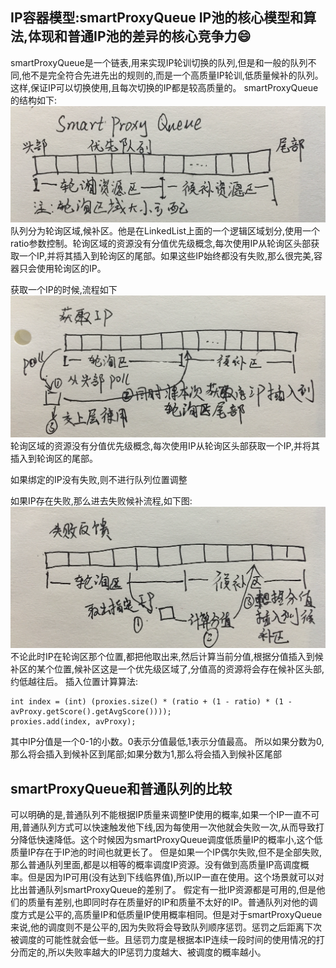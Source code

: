 ## IP容器模型:smartProxyQueue IP池的核心模型和算法,体现和普通IP池的差异的核心竞争力😄
smartProxyQueue是一个链表,用来实现IP轮训切换的队列,但是和一般的队列不同,他不是完全符合先进先出的规则的,而是一个高质量IP轮训,低质量候补的队列。这样,保证IP可以切换使用,且每次切换的IP都是较高质量的。
smartProxyQueue的结构如下:
![img](../../pic/smart_proxy_Queue.png)
队列分为轮询区域,候补区。他是在LinkedList上面的一个逻辑区域划分,使用一个ratio参数控制。轮询区域的资源没有分值优先级概念,每次使用IP从轮询区头部获取一个IP,并将其插入到轮询区的尾部。如果这些IP始终都没有失败,那么很完美,容器只会使用轮询区的IP。

获取一个IP的时候,流程如下
![img](../../pic/smart_proxy_queue_get_proxy.png)
轮询区域的资源没有分值优先级概念,每次使用IP从轮询区头部获取一个IP,并将其插入到轮询区的尾部。

如果绑定的IP没有失败,则不进行队列位置调整

如果IP存在失败,那么进去失败候补流程,如下图:
![img](../../pic/failed_insert_which_sorce.png)
不论此时IP在轮询区那个位置,都把他取出来,然后计算当前分值,根据分值插入到候补区的某个位置,候补区这是一个优先级区域了,分值高的资源将会存在候补区头部,约低越往后。
插入位置计算算法:
```
int index = (int) (proxies.size() * (ratio + (1 - ratio) * (1 - avProxy.getScore().getAvgScore())));
proxies.add(index, avProxy);
```
其中IP分值是一个0-1的小数。0表示分值最低,1表示分值最高。
所以如果分数为0,那么将会插入到候补区到尾部;如果分数为1,那么将会插入到候补区尾部


## smartProxyQueue和普通队列的比较
可以明确的是,普通队列不能根据IP质量来调整IP使用的概率,如果一个IP一直不可用,普通队列方式可以快速触发他下线,因为每使用一次他就会失败一次,从而导致打分降低快速降低。这个时候因为smartProxyQueue调度低质量IP的概率小,这个低质量IP存在于IP池的时间也就更长了。
但是如果一个IP偶尔失败,但不是全部失败,那么普通队列里面,都是以相等的概率调度IP资源。没有做到高质量IP高调度概率。但是因为IP可用(没有达到下线临界值),所以IP一直在使用。这个场景就可以对比出普通队列smartProxyQueue的差别了。
假定有一批IP资源都是可用的,但是他们的质量有差别,也即同时存在质量好的IP和质量不太好的IP。普通队列对他的调度方式是公平的,高质量IP和低质量IP使用概率相同。但是对于smartProxyQueue来说,他的调度则不是公平的,因为失败将会导致队列顺序惩罚。惩罚之后距离下次被调度的可能性就会低一些。且惩罚力度是根据本IP连续一段时间的使用情况的打分而定的,所以失败率越大的IP惩罚力度越大、被调度的概率越小。
